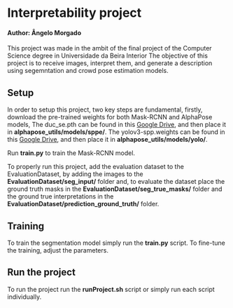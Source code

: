 # Interpretability project
#### Author: Ângelo Morgado

This project was made in the ambit of the final project of the Computer Science degree in Universidade da Beira Interior
The objective of this project is to receive images, interpret them, and generate a description using segemntation and crowd pose estimation models.

## Setup

In order to setup this project, two key steps are fundamental, firstly, download the pre-trained weights for both Mask-RCNN and AlphaPose models, 
The duc_se.pth can be found in this [Google Drive](https://drive.google.com/open?id=1OPORTWB2cwd5YTVBX-NE8fsauZJWsrtW), and then place it in **alphapose_utils/models/sppe/**.
The yolov3-spp.weights can be found in this [Google Drive](https://drive.google.com/open?id=1D47msNOOiJKvPOXlnpyzdKA3k6E97NTC), and then place it in **alphapose_utils/models/yolo/**.

Run **train.py** to train the Mask-RCNN model.

To properly run this project, add the evaluation dataset to the EvaluationDataset, by adding the images to the **EvaluationDataset/seg_input/** folder and, to evaluate the dataset place the ground truth masks in the **EvaluationDataset/seg_true_masks/** folder and the ground true interpretations in the **EvaluationDataset/prediction_ground_truth/** folder.

## Training

To train the segmentation model simply run the **train.py** script. To fine-tune the training, adjust the parameters.

## Run the project

To run the project run the **runProject.sh** script or simply run each script individually.

